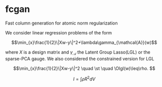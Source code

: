 # fcgan
Fast column generation for atomic norm regularization

We consider linear regression problems of the form

$$\min_{x}\frac{1}{2}\|Xw-y\|^2+\lambda\gamma_{\mathcal{A}}(w)$$

where $X$ is a design matrix and $\gamma_{\mathcal{A}}$ the Latent Group Lasso(LGL) or the sparse-PCA gauge. 
We also considered the constrained version for LGL

$$\min_{x}\frac{1}{2}\|Xw-y\|^2 \quad \st \quad \Olgl(w)\leq\rho. $$

$$I = \int \rho R^{2} dV$$
